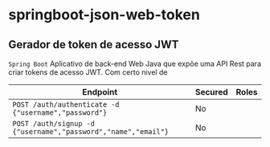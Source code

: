 # springboot-json-web-token

## Gerador de token de acesso JWT

  `Spring Boot` Aplicativo de back-end Web Java que expõe uma API Rest para criar tokens de acesso JWT. Com certo nivel de 
  
  | Endpoint                                                      | Secured | Roles           |
  | ------------------------------------------------------------- | ------- | --------------- |
  | `POST /auth/authenticate -d {"username","password"}`          | No      |                 |
  | `POST /auth/signup -d {"username","password","name","email"}` | No      |                 |
